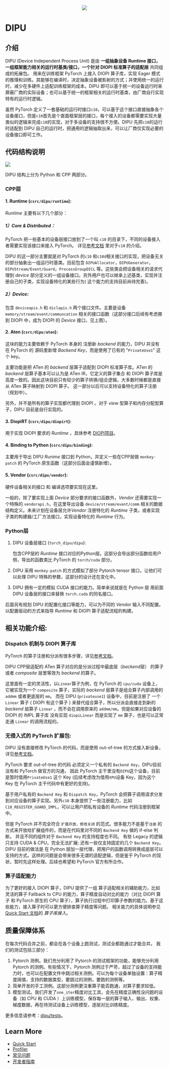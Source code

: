 <div align=center>
<img src="https://deeplink.readthedocs.io/zh-cn/latest/_static/image/logo.png">
</div>

# DIPU

## 介绍
DIPU (Device Independent Process Unit) 是由 **一组抽象设备 Runtime 接口，一组框架能力相关的运行时基类/接口，一个针对 DIOPI 标准算子的适配层** 共同组成的拓展包。 用来在训练框架 PyTorch 上接入 DIOPI 算子库，实现 Eager 模式的推理和训练。其能够在编译时，决定抽象设备被影射的方式；并使用统一的运行时，减少在多硬件上适配训练框架的成本。DIPU 即可以基于统一的设备运行时来屏蔽厂商的实际设备；也可以基于统一的框架相关的运行时基类，由厂商自行实现特有的运行时逻辑。

虽然 PyTorch 定义了一套基础的运行时接口``c10``，可以基于这个接口直接抽象各个设备接口，但是``c10``首先是个直面框架层的接口，每个接入的设备都需要实现大量类似的逻辑来完成``c10``的实现，对于多设备的支持很不方便。DIPU 先把``c10``的运行时适配到 DIPU 自己的运行时，把通用的逻辑抽取出来，可以让厂商仅实现必要的设备接口即可工作。


## 代码结构说明

<img src="https://deeplink.readthedocs.io/zh_CN/latest/_images/structure1.png">

DIPU 结构上分为 Python 和 CPP 两部分。

### CPP层
#### 1. Runtime (``csrc/dipu/runtime``):
  *Runtime* 主要有以下几个部分：

##### 1）*Core & Distributed*：
PyTorch 把一些基本的设备层接口放到了一个叫 ``c10`` 的目录下，不同的设备接入者需要实现该接口来接入 PyTorch。
详见[参考文档](http://blog.ezyang.com/2019/05/pytorch-internals/) 里对于``c10`` 的介绍。

DIPU 的这一部分主要就是对 PyTorch 的``c10`` 和``c10d``相关接口的实现，把设备无关的部分抽象出一组运行时基类。目前包含 ``DIPUAllocator``，``DIPUGenerator``，``DIPUStream/Event/Guard``，``ProcessGroupDICL`` 等。这些类会把设备相关的请求代理到 *device* 部分定义的一组设备接口。另外用户也可以继承上述基类，实现并注册自己的子类，实现设备特化的某些行为( 这个能力的支持目前尚待完善)。

##### 2）*Device*:

包含 ``deviceapis.h`` 和 ``diclapis.h`` 两个接口文件。主要是设备 ``memory/stream/event/communcation`` 相关的接口函数（这部分接口后续有考虑挪到 DIOPI 中，成为 DIOPI 的 *Device* 接口，见上图）。

#### 2. Aten (``csrc/dipu/aten``):
  这块的能力主要依赖于 PyTorch 本身的 注册新 *backend* 的能力，DIPU 并没有在 PyTorch 的 源码里新增 *Backend Key*，而是使用了已有的 "``PrivateUse1``" 这个 key。

  主要功能是把 ATen 的 *backend* 层算子适配到 DIOPI 标准算子库。ATen 的 *backend* 层算子基本可以认为是 ATen IR，它定义的算子集合 和 DIOPI 算子库是高度一致的。因此这块目前只有较少的算子转换/组合逻辑，大多数时候都是直接从 ATen 算子映射到 DIOPI 算子。 这一部分以后可以支持设备特化的算子注册（规划中）。

  另外，并不是所有的算子实现都代理到 DIOPI 。对于 *view* 型算子和内存分配型算子，DIPU 目前是自行实现的。

#### 3. DiopiRT (``csrc/dipu/diopirt``):
   用于实现 DIOPI 要求的 *Runtime* ，具体参考 [DIOPI项目](https://github.com/DeepLink-org/DIOPI)。

#### 4. Binding to Python (``csrc/dipu/binding``):
   主要用于导出 DIPU *Runime* 接口到 Python，并定义一些在CPP层做 ``monkey-patch`` 的 PyTorch 原生函数（这部分后面会谨慎新增）。

#### 5. Vendor (``csrc/dipu/vendor``):
   硬件设备相关的接口 和 编译选项要实现在这里。

   一般的，除了要实现上面 *Device* 部分要求的接口函数外，*Vendor* 还需要实现一个特殊的 ``vendorapi.h``，在这里导出设备 ``device/stream/event/comm`` 相关的数据结构定义。未来计划在设备层允许*Vendor* 注册特化的 *Runtime* 子类，或者实现子类的构建器/工厂方法接口，实现设备特化的 *Runtime* 行为。

### Python层
  1. DIPU 设备层接口 (``torch_dipu/dipu``):

      包含CPP层的 *Runtime* 接口对应的Python层。这部分会导出部分函数给用户侧，导出的函数类比 PyTorch 的 ``torch/cuda`` 部分。

  2. DIPU 采用 ``monkey-patch`` 的方式模拟了部分 Pytorch tensor 接口，让他们可以处理 DIPU 特殊的参数，这部分的设计还在变化中。


  3. DIPU 拥有一定的模拟 CUDA 接口的能力。简单来说就是在 Python 层 用前面 DIPU 设备层的接口来替换 ``torch.cuda`` 的同名接口。 


  后面另有规划 DIPU 的配置化接口等能力，可以为不同的 *Vendor* 输入不同配置。以配置驱动的方式来指导 *Runtime* 和 DIOPI 算子适配流程的构建。

## 相关功能介绍:
### Dispatch 机制与 DIOPI 算子库
  PyTorch 的算子注册和分派有很多步骤，详见[参考文档](
  https://github.com/pytorch/pytorch/wiki/PyTorch-dispatcher-walkthrough)。

  DIPU CPP层适配的 ATen 算子对应的是分派过程中最底层（*backend*层） 的算子或者 *composite* 层里等效为 *backend* 的算子。

  这里面有一定的灵活性，以``Linear``算子为例，在 PyTorch 的 ``cpu/cuda`` 设备上，它被实现为一个 ``composite`` 算子，实际的 *backend* 层算子是组合算子内部调用的 ``addmm`` 或者更底层的 ``mm``。 而在 DIPU (``privateuse1``) 设备中，目前是注册了 一个 ``Linear`` 算子 ( DIOPI 有这个算子 ) 来替代组合算子，所以分派会直接走到新的 *backend* 层算子 ``Linear`` ，而不会在调用原来的 ``addmm/mm``。但是如果对应设备的 DIOPI 的 IMPL 算子库 没有实现 ``diopiLinear`` 而是实现了 ``mm`` 算子，也是可以正常走通 ``Linear`` 的调用流程的。

### 无侵入式的 PyTorch 扩展包:
  DIPU 没有直接修改 PyTorch 的代码，而是使用 out-of-tree 的方式接入新设备，详见[参考文档](https://pytorch.org/tutorials/advanced/extend_dispatcher.html)。
  
  PyTorch 要求 out-of-tree 的代码 必须定义一个私有的 ``Backend Key``，DIPU目前没有和 PyTorch 做官方的沟通， 因此 PyTorch 主干里没有``DIPU``这个设备，目前是暂时借用``PrivateUse1`` 这个 Key (后续考虑改为借用``XPU``设备 Key，因为这个 Key 在 PyTorch 主干代码中有更好的支持)。

  基于用户私有的 ``Backend Key`` 和 ``Dispatch Key``，PyTorch 会把算子调用请求分发到对应设备的算子实现。另外``c10`` 本身提供了一些注册能力，比如    ``C10_REGISTER_GUARD_IMPL``，可以让用户把私有设备的 *Runtime* 代码注册到框架中。

  但是 PyTorch 并不完全符合 `扩展开放，修改关闭` 的范式。很多能力不是基于`注册` 的方式来开放给扩展组件的，而是在代码里对不同的 ``Backend Key`` 做的 if-else 判断。 并且不同的组件对于 ``Backend Key`` 的支持程度也不同。 有些 Legacy 的逻辑只支持 CUDA & CPU，完全无法扩展; 还有一些仅支持固定的几个 ``Backend Key``。DIPU 目前的做法是 在 Python 层加一层代理，把用户的函数调用转换成底层可以支持的方式。这样的问题是会带来很多无谓的适配逻辑，但是鉴于 PyTorch 的现状，暂时先这样处理。后续也希望和 PyTorch 官方有所合作。


### 算子适配能力
  为了更好的接入 DIOPI 算子，DIPU 提供了一组 算子适配相关的辅助能力，比如灵活的算子 Fallback to CPU 的能力，算子精度自动对比的能力（对比 DIOPI 算子 和 PyTorch 原生的 CPU 算子），算子执行过程中打印算子参数的能力。基于这些能力，接入算子时可以更方便排查算子精度等问题。 相关能力的具体说明参见 [Quick Start 文档](https://deeplink.readthedocs.io/zh-cn/latest/doc/DIPU/quick_start.html)的 *算子库接入*。


## 质量保障体系
在每次代码合并之前，都会在各个设备上跑测试，测试全都跑通过才能合并。
我们的测试包括三部分：
1. Pytorch 测例。我们充分利用了 Pytorch 的测试框架的功能，能够充分利用 Pytorch 的测例。有些情况下，Pytorch 测例过于严苛，超过了设备的支持能力时，也可以在配置文件中跳过相关测例。可以为每个设备单独设置：算子精度阈值，支持的数据类型，要跳过的测例，要跑的测例等。
2. 简单开发的手工测例。这部分测例更注重算子能否跑通，对算子要求较低。
3. 模型测试。我们开发了``one_iter``精度对比工具，会先在精度正确性没问题的设备（如 CPU 和 CUDA ）上训练模型，保存每一层的算子输入、输出、权重、梯度数据，再在待测试设备上训练模型，逐层对比训练精度。

更多信息请参考：[dipu/tests](https://github.com/DeepLink-org/DIPU/tree/main/dipu/tests)。

## Learn More

* [Quick Start](https://deeplink.readthedocs.io/zh-cn/latest/doc/DIPU/quick_start.html)
* [Profiler](./torch_dipu/profiler/readme.md)
* [常见问题](https://deeplink.readthedocs.io/zh-cn/latest/doc/DIPU/FAQ.html)
* [开发者指南](https://github.com/DeepLink-org/DIPU/tree/main/dipu/Contributors.md)
